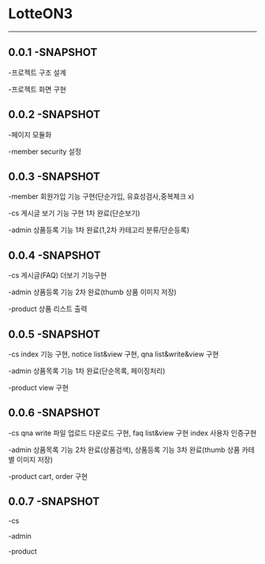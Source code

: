 # LotteON3
---
## 0.0.1 -SNAPSHOT

-프로젝트 구조 설계

-프로젝트 화면 구현

## 0.0.2 -SNAPSHOT 

-페이지 모듈화

-member security 설정

## 0.0.3 -SNAPSHOT

-member 회원가입 기능 구현(단순가입, 유효성검사,중복체크 x)

-cs 게시글 보기 기능 구현 1차 완료(단순보기)

-admin 상품등록 기능 1차 완료(1,2차 카테고리 분류/단순등록)

## 0.0.4 -SNAPSHOT

-cs 게시글(FAQ) 더보기 기능구현

-admin 상품등록 기능 2차 완료(thumb 상품 이미지 저장)

-product 상품 리스트 출력  

## 0.0.5 -SNAPSHOT

-cs index 기능 구현, notice list&view 구현, qna list&write&view 구현

-admin 상품목록 기능 1차 완료(단순목록, 페이징처리)

-product view 구현 

## 0.0.6 -SNAPSHOT

-cs qna write 파일 업로드 다운로드 구현, faq list&view 구현 index 사용자 인증구현

-admin 상품목록 기능 2차 완료(상품검색), 상품등록 기능 3차 완료(thumb 상품 카테별 이미지 저장)

-product cart, order 구현

## 0.0.7 -SNAPSHOT

-cs 

-admin 

-product 
